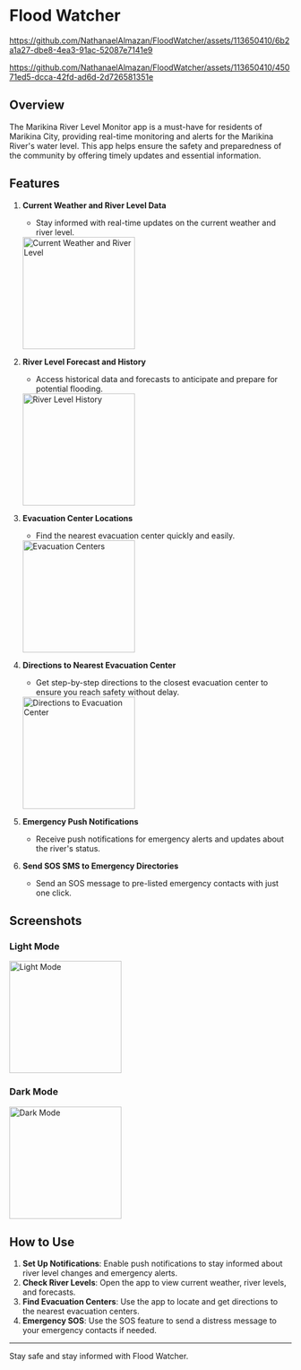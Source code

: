 # Flood Watcher


https://github.com/NathanaelAlmazan/FloodWatcher/assets/113650410/6b2a1a27-dbe8-4ea3-91ac-52087e7141e9

https://github.com/NathanaelAlmazan/FloodWatcher/assets/113650410/45071ed5-dcca-42fd-ad6d-2d726581351e


## Overview
The Marikina River Level Monitor app is a must-have for residents of Marikina City, providing real-time monitoring and alerts for the Marikina River's water level. This app helps ensure the safety and preparedness of the community by offering timely updates and essential information.

## Features
1. **Current Weather and River Level Data**
   - Stay informed with real-time updates on the current weather and river level.
   <img alt="Current Weather and River Level" src="https://github.com/NathanaelAlmazan/FloodWatcher/blob/master/screenshots/demo_f.jpg" width="200" />

1. **River Level Forecast and History**
   - Access historical data and forecasts to anticipate and prepare for potential flooding.
   <img alt="River Level History" src="https://github.com/NathanaelAlmazan/FloodWatcher/blob/master/screenshots/demo_g.jpg" width="200" />

2. **Evacuation Center Locations**
   - Find the nearest evacuation center quickly and easily.
   <img alt="Evacuation Centers" src="https://github.com/NathanaelAlmazan/FloodWatcher/blob/master/screenshots/demo_c.jpg" width="200" />

3. **Directions to Nearest Evacuation Center**
   - Get step-by-step directions to the closest evacuation center to ensure you reach safety without delay.
   <img alt="Directions to Evacuation Center" src="https://github.com/NathanaelAlmazan/FloodWatcher/blob/master/screenshots/demo_h.PNG" width="200" />

4. **Emergency Push Notifications**
   - Receive push notifications for emergency alerts and updates about the river's status.

5. **Send SOS SMS to Emergency Directories**
   - Send an SOS message to pre-listed emergency contacts with just one click.

## Screenshots
### Light Mode
<img alt="Light Mode" src="https://github.com/NathanaelAlmazan/FloodWatcher/blob/master/screenshots/demo_c.jpg" width="200" />

### Dark Mode
<img alt="Dark Mode" src="https://github.com/NathanaelAlmazan/FloodWatcher/blob/master/screenshots/demo_d.jpg" width="200" />

## How to Use
1. **Set Up Notifications**: Enable push notifications to stay informed about river level changes and emergency alerts.
2. **Check River Levels**: Open the app to view current weather, river levels, and forecasts.
3. **Find Evacuation Centers**: Use the app to locate and get directions to the nearest evacuation centers.
4. **Emergency SOS**: Use the SOS feature to send a distress message to your emergency contacts if needed.

---

Stay safe and stay informed with Flood Watcher.
